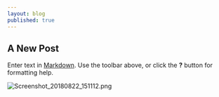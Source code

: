 ```yaml
---
layout: blog
published: true
---
```

## A New Post

Enter text in [Markdown](http://daringfireball.net/projects/markdown/). Use the toolbar above, or click the **?** button for formatting help.

![Screenshot_20180822_151112.png]({{site.baseurl}}/assets/investigations/Screenshot_20180822_151112.png)

